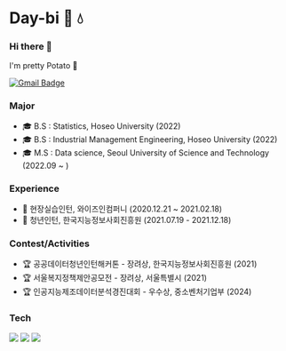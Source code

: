 <!--
**Day-bi/Day-bi** is a ✨ _special_ ✨ repository because its `README.md` (this file) appears on your GitHub profile.

Here are some ideas to get you started:

- 🔭 I’m currently working on ...
- 🌱 I’m currently learning ...
- 👯 I’m looking to collaborate on ...
- 🤔 I’m looking for help with ...
- 💬 Ask me about ...
- 📫 How to reach me: ...
- 😄 Pronouns: ...
- ⚡ Fun fact: ...
### Experience

- 🌍 한국데이터산업진흥원 데이터청년캠퍼스 활동 (2021.06~2021.08)
- 🌍 데이터마케팅코리아, 데이터컨설팅팀 인턴 (2021.09~2021.12)
- 🔥 Naver boostcourse 1th, AI Basic (2022.01~2022.02)
- 🌍 빅데이터 연합동아리 BOAZ 20th, 데이터분석 부분 활동 (2023.01~2024.01)

-->

# Day-bi 🌱 💧

### Hi there 👋
I'm pretty Potato 🥔

[![Gmail Badge](https://img.shields.io/badge/Gmail-D14836?style=flat&logo=Gmail&logoColor=white)](mailto:nuripeace99@gmail.com) 

### Major
- 🎓 B.S : Statistics, Hoseo University (2022)
- 🎓 B.S : Industrial Management Engineering, Hoseo University (2022)
- 🎓 M.S : Data science, Seoul University of Science and Technology (2022.09 ~ )

### Experience
- 💎 현장실습인턴, 와이즈인컴퍼니 (2020.12.21 ~ 2021.02.18)
- 💎 청년인턴, 한국지능정보사회진흥원 (2021.07.19 - 2021.12.18)

### Contest/Activities
- 🏆 공공데이터청년인턴해커톤 - 장려상, 한국지능정보사회진흥원 (2021)
- 🏆 서울복지정책제안공모전 - 장려상, 서울특별시 (2021)
- 🏆 인공지능제조데이터분석경진대회 - 우수상, 중소벤처기업부 (2024)

### Tech

<img src="https://img.shields.io/badge/Python-3776AB?style=flate&logo=python&logoColor=white"/> <img src="https://img.shields.io/badge/R studio-75AADB?style=flate&logo=rstudio&logoColor=white"/> <img src="https://img.shields.io/badge/Jupyter-F37626?style=flate&logo=jupyter&logoColor=white"/> <br/>
